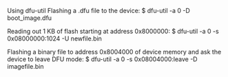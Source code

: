 Using dfu-util 
Flashing a .dfu file to the device:
$ dfu-util -a 0 -D boot_image.dfu

Reading out 1 KB of flash starting at address 0x8000000:
$ dfu-util -a 0 -s 0x08000000:1024 -U newfile.bin

Flashing a binary file to address 0x8004000 of device memory and ask the device to leave DFU mode:
$ dfu-util -a 0 -s 0x08004000:leave -D imagefile.bin
